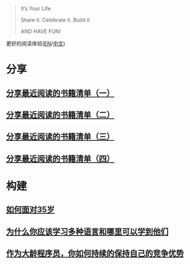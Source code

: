 > It’s Your Life.
> 
> Share it. Celebrate it. Build it.
> 
> AND HAVE FUN!

更好的阅读体验([EN](https://www.janegwaww.com/README.en.html)/[中文](https://www.janegwaww.com))


# 分享


## [分享最近阅读的书籍清单（一）](./src/share_it/recent_reading.md)


## [分享最近阅读的书籍清单（二）](./src/share_it/recent_reading2.zh.md)


## [分享最近阅读的书籍清单（三）](./src/share_it/recent_reading3.zh.md)


## [分享最近阅读的书籍清单（四）](./src/share_it/recent_reading4.zh.md)


# 构建


## [如何面对35岁](./src/build_it/how_face_midnight.md)


## [为什么你应该学习多种语言和哪里可以学到他们](./src/build_it/why_you_should_learn_several_programming_language_and_where_to_learn_them.md)


## [作为大龄程序员，你如何持续的保持自己的竞争优势](./src/build_it/older_developer.zh.md)

